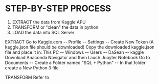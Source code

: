 # STEP-BY-STEP PROCESS
1. EXTRACT the data from Kaggle APU
2. TRANSFORM or "clean" the data in python
3. LOAD the data into SQL Server 

EXTRACT
Go to Kaggle.com -- Profile -- Settings -- Create New Token (A kaggle.json file should be downloaded)
Copy the downloaded kaggle.json file and place it in: This PC -- Windows -- Users -- DaSean -- kaggle
Download Anaconda Navigator and then Lauch Juoyter Notebook
Go to Documents -- Create a Folder named "SQL + Python" -- In that folder create a New Python 3 file

TRANSFORM
Refer to 

